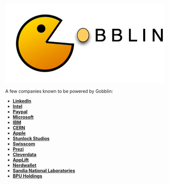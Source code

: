 
![Gobblin Logo](../static/img/Gobblin-Logo.png)

<p>
  A few companies known to be powered by Gobblin:
  <ul>
    <li><a href="http://www.linkedin.com" target="_blank"><b>LinkedIn</b></a></li>
    <li><a href="http://www.intel.com" target="_blank"><b>Intel</b></a></li>
    <li><a href="http://www.paypal.com" target="_blank"><b>Paypal</b></a></li>
    <li><a href="http://www.microsoft.com" target="_blank"><b>Microsoft</b></a></li>
    <li><a href="http://www.ibm.com" target="_blank"><b>IBM</b></a></li>
    <li><a href="http://www.home.cern/" target="_blank"><b>CERN</b></a></li>
    <li><a href="http://www.apple.com/" target="_blank"><b>Apple</b></a></li>
    <li><a href="http://www.stunlockstudios.com" target="_blank"><b>Stunlock Studios</b></a></li>
    <li><a href="http://www.swisscom.ch" target="_blank"><b>Swisscom</b></a></li>
    <li><a href="http://www.prezi.com" target="_blank"><b>Prezi</b></a></li>
    <li><a href="http://www.cleverleaf.co.uk" target="_blank"><b>Cleverdata</b></a></li>
    <li><a href="http://www.applift.com" target="_blank"><b>AppLift</b></a></li>
    <li><a href="http://www.nerdwallet.com" target="_blank"><b>Nerdwallet</b></a></li>
    <li><a href="http://www.sandia.gov/" target="_blank"><b>Sandia National Laboratories</b></a></li>
    <li><a href="http://www.bpuholdings.com/" target="_blank"><b>BPU Holdings</b></a></li>
  </ul>
</p>
